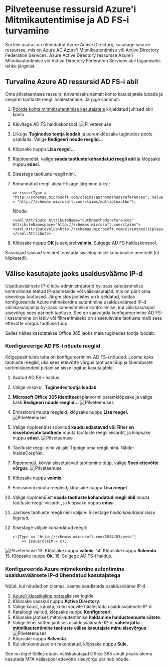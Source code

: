 <properties
    pageTitle="Azure'i MFA ja AD FS-i Secure cloud ressursid"
    description="See on Azure mitmekordne autentimine leht, mis kirjeldab, kuidas alustada Azure'i MFA ja AD FS-i pilveteenuses."
    services="multi-factor-authentication"
    documentationCenter=""
    authors="kgremban"
    manager="femila"
    editor="yossib"/>

<tags
    ms.service="multi-factor-authentication"
    ms.workload="identity"
    ms.tgt_pltfrm="na"
    ms.devlang="na"
    ms.topic="get-started-article"
    ms.date="10/14/2016"
    ms.author="kgremban"/>

# <a name="securing-cloud-resources-with-azure-multi-factor-authentication-and-ad-fs"></a>Pilveteenuse ressursid Azure'i Mitmikautentimise ja AD FS-i turvamine

Kui teie asutus on ühendatud Azure Active Directory, kasutage secure ressursse, mis on Azure AD Azure'i Mitmikautentimise või Active Directory Federation Services. Azure Active Directory ressursse Azure'i Mitmikautentimise või Active Directory Federation Services abil tagamiseks tehke järgmist.

## <a name="secure-azure-ad-resources-using-ad-fs"></a>Turvaline Azure AD ressursid AD FS-i abil

Oma pilveteenuses ressursi turvamiseks esmalt konto kasutajatele lubada ja seejärel taotluste reegli häälestamine. Järgige sammult:

1. [Pöörde kohta mitmikautentimise kasutajatele](active-directory/multi-factor-authentication-get-started-cloud.md#turn-on-multi-factor-authentication-for-users) kirjeldatud juhised abil konto.
2. Käivitage AD FS halduskonsool.
![Pilveteenuse](./media/multi-factor-authentication-get-started-adfs-cloud/adfs1.png)
3. Liikuge **Tuginedes tootja loodab** ja paremklõpsake tuginedes poole usaldada. Valige **Redigeeri nõude reeglid...**
4. Klõpsake nuppu **Lisa reegel...**
5. Ripploendist, valige **saada taotluste kohandatud reegli abil** ja klõpsake nuppu **edasi**.
6. Sisestage taotluste reegli nimi.
7. Kohandatud reegli alusel: lisage järgmine tekst:

    ```
    => issue(Type = "http://schemas.microsoft.com/claims/authnmethodsreferences", Value = "http://schemas.microsoft.com/claims/multipleauthn");
    ```

    Nõude:

    ```
    <saml:Attribute AttributeName="authnmethodsreferences" AttributeNamespace="http://schemas.microsoft.com/claims">
    <saml:AttributeValue>http://schemas.microsoft.com/claims/multipleauthn</saml:AttributeValue>
    </saml:Attribute>
    ```

8. Klõpsake nuppu **OK** ja seejärel **valmis**. Sulgege AD FS halduskonsool.

Kasutajad saavad seejärel teostada sisselogimisel kohapealse meetodil (nt kiipkaardi).

## <a name="trusted-ips-for-federated-users"></a>Välise kasutajate jaoks usaldusväärne IP-d
Usaldusväärsete IP-d luba administraatorid by-pass kaheastmelise kontrollimise teatud IP-aadresside või väliskasutajad, mis on pärit oma sisevõrgu taotlused. Järgmistes jaotistes on kirjeldatud, kuidas konfigureerida Azure mitmekordne autentimine usaldusväärsed IP-d väliskasutajad ja by-pass kaheastmelise kontrollimise, kui väliskasutajad sisevõrgu sees pärineb taotluse. See on saavutada konfigureerimine AD FS-i kasutamine on läbiv või filtreerimiseks on sissetulevate taotluste malli sees ettevõtte võrgus taotluse tüüp.

Selles näites kasutatakse Office 365 jaoks meie tuginedes tootja loodab.

### <a name="configure-the-ad-fs-claims-rules"></a>Konfigureerige AD FS-i nõuete reeglid

Kõigepealt tuleb teha on konfigureerimine AD FS-i nõuded. Loome kaks taotluste reeglid, üks sees ettevõtte võrgus taotluse tüüp ja täiendavate sortimisloendeid pidamise sisse logitud kasutajatele.

1. Avatud AD FS-i haldus.
2. Valige vasakul, **Tuginedes tootja loodab**.
3. **Microsoft Office 365 identiteedi** platvormi paremklõpsake ja valige käsk **Redigeeri nõude reeglid...** 
 ![Pilveteenuses](./media/multi-factor-authentication-get-started-adfs-cloud/trustedip1.png)
4. Emissiooni muuta reegleid, klõpsake nuppu **Lisa reegel.** 
 ![Pilveteenuses](./media/multi-factor-authentication-get-started-adfs-cloud/trustedip2.png)
5. Valige ripploendist soovitud **kaudu edastavad või Filter on sissetulevate taotluste** muuta taotluste reegli viisardit, ja klõpsake nuppu **edasi**.
![Pilveteenuse](./media/multi-factor-authentication-get-started-adfs-cloud/trustedip3.png)
6. Taotluste reegli nimi väljale Tippige oma reegli nimi. Näide: InsideCorpNet.
7. Rippmenüü, kõrval sissetulevad taotlemine tüüp, valige **Sees ettevõtte võrgus**.
![Pilveteenuse](./media/multi-factor-authentication-get-started-adfs-cloud/trustedip4.png)
8. Klõpsake nuppu **valmis**.
9. Emissiooni muuta reegleid, klõpsake nuppu **Lisa reegel**.
10. Valige rippmenüüst **saada taotluste kohandatud reegli abil** muuta taotluste reegli viisardit, ja klõpsake nuppu **edasi**.
11. Jaotises taotluste reegli nimi väljale: Sisestage *hoida kasutajad sisse loginud*.
12. Sisestage väljale kohandatud reegli:

        c:[Type == "http://schemas.microsoft.com/2014/03/psso"]
            => issue(claim = c);
![Pilveteenuse](./media/multi-factor-authentication-get-started-adfs-cloud/trustedip5.png)
13. Klõpsake nuppu **valmis**.
14. Klõpsake nuppu **Rakenda**.
15. Klõpsake nuppu **Ok**.
16. Sulgege AD FS-i haldus.



### <a name="configure-azure-multi-factor-authentication-trusted-ips-with-federated-users"></a>Konfigureerida Azure mitmekordne autentimine usaldusväärsete IP-d ühendatud kasutajatega
Nüüd, kui nõuded on olemas, saame seadistada usaldusväärse IP-d.

1. [Azure'i klassikaline portaali](https://manage.windowsazure.com)sisse logida.
2. Klõpsake vasakul nuppu **Active Directory**.
3. Valige kaust, kausta, kuhu soovite häälestada usaldusväärsete IP-d.
4. Kataloogi valitud, klõpsake nuppu **Konfigureeri**.
5. Klõpsake jaotises mitmikautentimise **haldamine haldusteenuste sätete**.
6. Valige lehel sätted jaotises usaldusväärsete IP-d, **vahele jätta – mitmikautentimine taotluste välise kasutajate minu sisevõrgus.** 
 ![Pilveteenuses](./media/multi-factor-authentication-get-started-adfs-cloud/trustedip6.png)
7. Klõpsake nuppu **Salvesta**.
8. Kui värskendused on rakendatud, klõpsake nuppu **Sule**.


See on õige! Selles etapis väliskasutajad Office 365 ainult peaks olema kasutada MFA väljaspool ettevõtte sisevõrgu pärineb nõude.
